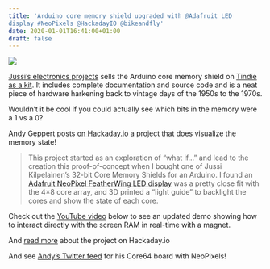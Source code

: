 ```yaml
---
title: 'Arduino core memory shield upgraded with @Adafruit LED
display #NeoPixels @HackadayIO @bikeandfly'
date: 2020-01-01T16:41:00+01:00
draft: false
---
```


![](https://cdn-blog.adafruit.com/uploads/2020/01/Untitled-2.png)

[Jussi’s electronics projects](http://jussikilpelainen.kapsi.fi/) sells the Arduino core memory shield on [Tindie as a kit](https://www.tindie.com/products/kilpelaj/core-memory-shield-for-arduino/). It includes complete documentation and source code and is a neat piece of hardware harkening back to vintage days of the 1950s to the 1970s.

Wouldn’t it be cool if you could actually see which bits in the memory were a 1 vs a 0?

Andy Geppert posts [on Hackaday.io](https://hackaday.io/project/163976-interactive-core-memory-shield-using-led-matrix) a project that does visualize the memory state!

> This project started as an exploration of “what if…” and lead to the creation this proof-of-concept when I bought one of Jussi Kilpelainen’s 32-bit Core Memory Shields for an Arduino. I found an [Adafruit NeoPixel FeatherWing LED display](https://www.adafruit.com/product/2945) was a pretty close fit with the 4×8 core array, and 3D printed a “light guide” to backlight the cores and show the state of each core.

Check out the [YouTube video](https://youtu.be/UCGXGNEb9kc) below to see an updated demo showing how to interact directly with the screen RAM in real-time with a magnet.

And [read more](https://hackaday.io/project/163976-interactive-core-memory-shield-using-led-matrix) about the project on Hackaday.io

And see [Andy’s Twitter feed](https://twitter.com/bikeandfly) for his Core64 board with NeoPixels!